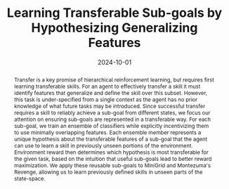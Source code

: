 ---
title: "Learning Transferable Sub-goals by Hypothesizing Generalizing Features"
authors:
- Anita De Mello Koch
- Akhil Bagaria
- Bingnan Huo
- Cameron Allen
- Zhiyuan Zhou
- George Konidaris
date: 2024-10-01
doi: ""

publishDate: 2024-10-01

publication_types: ["1"]

publication: "International Conference on Learning Representations"
publication_short: "ICLR"

abstract: |
  Transfer is a key promise of hierarchical reinforcement learning, but requires first learning transferable skills. For an agent to effectively transfer a skill it must identify features that generalize and define the skill over this subset. However, this task is under-specified from a single context as the agent has no prior knowledge of what future tasks may be introduced. Since successful transfer requires a skill to reliably achieve a sub-goal from different states, we focus our attention on ensuring sub-goals are represented in a transferable way. For each sub-goal, we train an ensemble of classifiers while explicitly incentivizing them to use minimally overlapping features. Each ensemble member represents a unique hypothesis about the transferable features of a sub-goal that the agent can use to learn a skill in previously unseen portions of the environment. Environment reward then determines which hypothesis is most transferable for the given task, based on the intuition that useful sub-goals lead to better reward maximization. We apply these reusable sub-goals to MiniGrid and Montezuma's Revenge, allowing us to learn previously defined skills in unseen parts of the state-space.

summary: We use a diverse ensemble to generalize a given sub-goal to relearn previously discovered skills.

tags:
- Reinforcement Learning
- Feature Learning
- Transfer Learning
- Hierarchical Reinforcement Learning
- Skill Learning

featured: true

links:
- name: Lab
  url: http://irl.cs.brown.edu/
url_pdf: 'paper.pdf'
url_code: ''
url_dataset: ''
url_poster: ''
url_project: ''
url_slides: ''
url_source: ''
url_video: ''
---